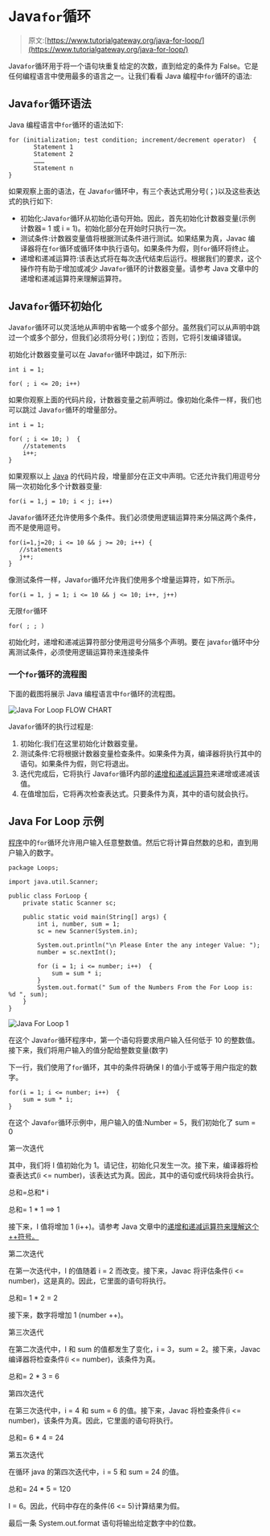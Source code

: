 # Java`for`循环

> 原文:[https://www.tutorialgateway.org/java-for-loop/](https://www.tutorialgateway.org/java-for-loop/)

Java`for`循环用于将一个语句块重复给定的次数，直到给定的条件为 False。它是任何编程语言中使用最多的语言之一。让我们看看 Java 编程中`for`循环的语法:

## Java`for`循环语法

Java 编程语言中`for`循环的语法如下:

```
for (initialization; test condition; increment/decrement operator)  {
       Statement 1
       Statement 2
       ………
       Statement n
}
```

如果观察上面的语法，在 Java`for`循环中，有三个表达式用分号(；)以及这些表达式的执行如下:

*   初始化:Java`for`循环从初始化语句开始。因此，首先初始化计数器变量(示例计数器= 1 或 i = 1)。初始化部分在开始时只执行一次。
*   测试条件:计数器变量值将根据测试条件进行测试。如果结果为真，Javac 编译器将在`for`循环或循环体中执行语句。如果条件为假，则`for`循环将终止。
*   递增和递减运算符:该表达式将在每次迭代结束后运行。根据我们的要求，这个操作符有助于增加或减少 Java`for`循环的计数器变量。请参考 Java 文章中的递增和递减运算符来理解运算符。

## Java`for`循环初始化

Java`for`循环可以灵活地从声明中省略一个或多个部分。虽然我们可以从声明中跳过一个或多个部分，但我们必须将分号(；)到位；否则，它将引发编译错误。

初始化计数器变量可以在 Java`for`循环中跳过，如下所示:

```
int i = 1;

for( ; i <= 20; i++)
```

如果你观察上面的代码片段，计数器变量之前声明过。像初始化条件一样，我们也可以跳过 Java`for`循环的增量部分。

```
int i = 1;

for( ; i <= 10; )  {
    //statements     
    i++;
}
```

如果观察以上 [Java](https://www.tutorialgateway.org/java-tutorial/) 的代码片段，增量部分在正文中声明。它还允许我们用逗号分隔一次初始化多个计数器变量:

```
for(i = 1,j = 10; i < j; i++)
```

Java`for`循环还允许使用多个条件。我们必须使用逻辑运算符来分隔这两个条件，而不是使用逗号。

```
for(i=1,j=20; i <= 10 && j >= 20; i++) {
   //statements
   j++;
}
```

像测试条件一样，Java`for`循环允许我们使用多个增量运算符，如下所示。

```
for(i = 1, j = 1; i <= 10 && j <= 10; i++, j++)
```

无限`for`循环

```
for( ; ; )
```

初始化时，递增和递减运算符部分使用逗号分隔多个声明。要在 java`for`循环中分离测试条件，必须使用逻辑运算符来连接条件

### 一个`for`循环的流程图

下面的截图将展示 Java 编程语言中`for`循环的流程图。

![Java For Loop FLOW CHART](img/00d0f20fe98a358bccedc7982158c488.png)

Java`for`循环的执行过程是:

1.  初始化:我们在这里初始化计数器变量。
2.  测试条件:它将根据计数器变量检查条件。如果条件为真，编译器将执行其中的语句。如果条件为假，则它将退出。
3.  迭代完成后，它将执行 Java`for`循环内部的[递增和递减运算符](https://www.tutorialgateway.org/increment-and-decrement-operators-in-java/)来递增或递减该值。
4.  在值增加后，它将再次检查表达式。只要条件为真，其中的语句就会执行。

## Java For Loop 示例

[程序](https://www.tutorialgateway.org/learn-java-programs/)中的`for`循环允许用户输入任意整数值。然后它将计算自然数的总和，直到用户输入的数字。

```
package Loops;

import java.util.Scanner;

public class ForLoop {
	private static Scanner sc;

	public static void main(String[] args) {
		int i, number, sum = 1;
		sc = new Scanner(System.in);	

		System.out.println("\n Please Enter the any integer Value: ");
		number = sc.nextInt();

		for (i = 1; i <= number; i++)  {
			sum = sum * i;
		}
		System.out.format(" Sum of the Numbers From the For Loop is: %d ", sum);
	}
}
```

![Java For Loop 1](img/6304ad142b2696eb4f8c0bae4b040e87.png)

在这个 Java`for`循环程序中，第一个语句将要求用户输入任何低于 10 的整数值。接下来，我们将用户输入的值分配给整数变量(数字)

下一行，我们使用了`for`循环，其中的条件将确保 I 的值小于或等于用户指定的数字。

```
for(i = 1; i <= number; i++)  {
	sum = sum * i;
}
```

在这个 Java`for`循环示例中，用户输入的值:Number = 5，我们初始化了 sum = 0

第一次迭代

其中，我们将 I 值初始化为 1。请记住，初始化只发生一次。接下来，编译器将检查表达式(i <= number)，该表达式为真。因此，其中的语句或代码块将会执行。

总和=总和* i

总和= 1 * 1 ==> 1

接下来，I 值将增加 1 (i++)。请参考 Java 文章中的[递增和递减运算符来理解这个++符号。](https://www.tutorialgateway.org/increment-and-decrement-operators-in-java/)

第二次迭代

在第一次迭代中，I 的值随着 i = 2 而改变。接下来，Javac 将评估条件(i <= number)，这是真的。因此，它里面的语句将执行。

总和= 1 * 2 = 2

接下来，数字将增加 1 (number ++)。

第三次迭代

在第二次迭代中，I 和 sum 的值都发生了变化，i = 3，sum = 2。接下来，Javac 编译器将检查条件(i <= number)，该条件为真。

总和= 2 * 3 = 6

第四次迭代

在第三次迭代中，i = 4 和 sum = 6 的值。接下来，Javac 将检查条件(i <= number)，该条件为真。因此，它里面的语句将执行。

总和= 6 * 4 = 24

第五次迭代

在循环 java 的第四次迭代中，i = 5 和 sum = 24 的值。

总和= 24 * 5 = 120

I = 6。因此，代码中存在的条件(6 <= 5)计算结果为假。

最后一条 System.out.format 语句将输出给定数字中的位数。